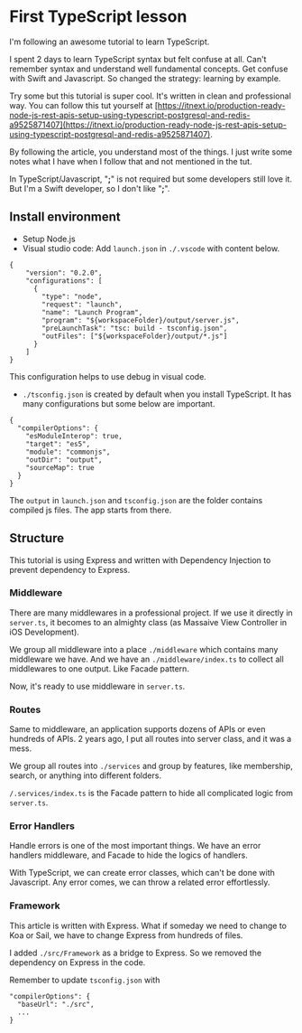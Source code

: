 # First TypeScript lesson

I'm following an awesome tutorial to learn TypeScript. 

I spent 2 days to learn TypeScript syntax but felt confuse at all. Can't remember syntax and understand well fundamental concepts. Get confuse with Swift and Javascript. So changed the strategy: learning by example. 

Try some but this tutorial is super cool. It's written in clean and professional way. You can follow this tut yourself at [https://itnext.io/production-ready-node-js-rest-apis-setup-using-typescript-postgresql-and-redis-a9525871407](https://itnext.io/production-ready-node-js-rest-apis-setup-using-typescript-postgresql-and-redis-a9525871407).

By following the article, you understand most of the things. I just write some notes what I have when I follow that and not mentioned in the tut. 

In TypeScript/Javascript, "**;**" is not required but some developers still love it. But I'm a Swift developer, so I don't like "**;**".

## Install environment
- Setup Node.js
- Visual studio code: Add `launch.json` in `./.vscode` with content below. 

```
{
    "version": "0.2.0",
    "configurations": [
      {
        "type": "node",
        "request": "launch",
        "name": "Launch Program",
        "program": "${workspaceFolder}/output/server.js",
        "preLaunchTask": "tsc: build - tsconfig.json",
        "outFiles": ["${workspaceFolder}/output/*.js"]
      }
    ]
}
```

This configuration helps to use debug in visual code. 

- `./tsconfig.json` is created by default when you install TypeScript. It has many configurations but some below are important. 
```
{
  "compilerOptions": {
    "esModuleInterop": true,
    "target": "es5",
    "module": "commonjs",
    "outDir": "output",
    "sourceMap": true
  }
}
```

The `output` in `launch.json` and `tsconfig.json` are the folder contains compiled js files. The app starts from there. 

## Structure 
This tutorial is using Express and written with Dependency Injection to prevent dependency to Express. 

### Middleware 
There are many middlewares in a professional project. If we use it directly in `server.ts`, it becomes to an almighty class (as Massaive View Controller in iOS Development). 

We group all middleware into a place `./middleware` which contains many middleware we have. And we have an `./middleware/index.ts` to collect all middlewares to one output. Like Facade pattern. 

Now, it's ready to use middleware in `server.ts`.

### Routes 
Same to middleware, an application supports dozens of APIs or even hundreds of APIs. 2 years ago, I put all routes into server class, and it was a mess. 

We group all routes into `./services` and group by features, like membership, search, or anything into different folders. 

`/.services/index.ts` is the Facade pattern to hide all complicated logic from `server.ts`. 

### Error Handlers
Handle errors is one of the most important things. We have an error handlers middleware, and Facade to hide the logics of handlers. 

With TypeScript, we can create error classes, which can't be done with Javascript. Any error comes, we can throw a related error effortlessly. 

### Framework 
This article is written with Express. What if someday we need to change to Koa or Sail, we have to change Express from hundreds of files. 

I added `./src/Framework` as a bridge to Express. So we removed the dependency on Express in the code. 

Remember to update `tsconfig.json` with 
```
"compilerOptions": {
  "baseUrl": "./src",
  ...
}
```